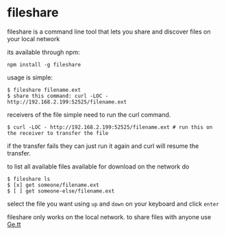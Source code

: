 # fileshare

fileshare is a command line tool that lets you share and discover files on your local network

its available through npm:

	npm install -g fileshare

usage is simple:

	$ fileshare filename.ext
	$ share this command: curl -LOC - http://192.168.2.199:52525/filename.ext

receivers of the file simple need to run the curl command.  

	$ curl -LOC - http://192.168.2.199:52525/filename.ext # run this on the receiver to transfer the file	

if the transfer fails they can just run it again and curl will resume the transfer.

to list all available files available for download on the network do

	$ fileshare ls
	$ [x] get someone/filename.ext
	$ [ ] get someone-else/filename.ext

select the file you want using `up` and `down` on your keyboard and click `enter`

fileshare only works on the local network. to share files with anyone use [Ge.tt](http://ge.tt/)